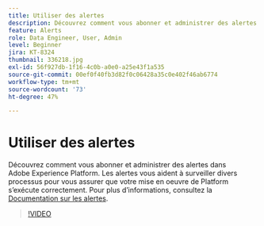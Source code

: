 ```yaml
---
title: Utiliser des alertes
description: Découvrez comment vous abonner et administrer des alertes dans Adobe Experience Platform. Les alertes vous aident à surveiller divers processus pour vous assurer que votre mise en oeuvre de Platform s’exécute correctement.
feature: Alerts
role: Data Engineer, User, Admin
level: Beginner
jira: KT-8324
thumbnail: 336218.jpg
exl-id: 56f927db-1f16-4c0b-a0e0-a25e43f1a535
source-git-commit: 00ef0f40fb3d82f0c06428a35c0e402f46ab6774
workflow-type: tm+mt
source-wordcount: '73'
ht-degree: 47%

---
```


# Utiliser des alertes

Découvrez comment vous abonner et administrer des alertes dans Adobe Experience Platform. Les alertes vous aident à surveiller divers processus pour vous assurer que votre mise en oeuvre de Platform s’exécute correctement. Pour plus d’informations, consultez la [Documentation sur les alertes](https://experienceleague.adobe.com/docs/experience-platform/observability/alerts/overview.html?lang=fr).

>[!VIDEO](https://video.tv.adobe.com/v/336218?learn=on)
